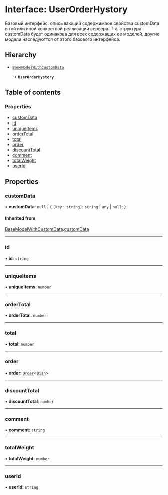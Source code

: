 # Interface: UserOrderHystory

Базовый интерфейс. описывающий содержимаое свойства customData в той или иной конкретной реализации сервера.
Т.к. структура customData будет одинакова для всех содержащих ее моделей, другие модели наследуюттся от этого базового интерфейса.

## Hierarchy

- [`BaseModelWithCustomData`](BaseModelWithCustomData.md)

  ↳ **`UserOrderHystory`**

## Table of contents

### Properties

- [customData](UserOrderHystory.md#customdata)
- [id](UserOrderHystory.md#id)
- [uniqueItems](UserOrderHystory.md#uniqueitems)
- [orderTotal](UserOrderHystory.md#ordertotal)
- [total](UserOrderHystory.md#total)
- [order](UserOrderHystory.md#order)
- [discountTotal](UserOrderHystory.md#discounttotal)
- [comment](UserOrderHystory.md#comment)
- [totalWeight](UserOrderHystory.md#totalweight)
- [userId](UserOrderHystory.md#userid)

## Properties

### customData

• **customData**: ``null`` \| { `[key: string]`: `string` \| `any` \| ``null``;  }

#### Inherited from

[BaseModelWithCustomData](BaseModelWithCustomData.md).[customData](BaseModelWithCustomData.md#customdata)

___

### id

• **id**: `string`

___

### uniqueItems

• **uniqueItems**: `number`

___

### orderTotal

• **orderTotal**: `number`

___

### total

• **total**: `number`

___

### order

• **order**: [`Order`](Order.md)<[`Dish`](Dish.md)\>

___

### discountTotal

• **discountTotal**: `number`

___

### comment

• **comment**: `string`

___

### totalWeight

• **totalWeight**: `number`

___

### userId

• **userId**: `string`
